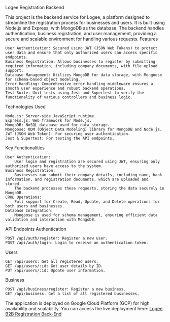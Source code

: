 Logee Registration Backend

This project is the backend service for Logee, a platform designed to streamline the registration process for businesses and users. It is built using Node.js and Express, with MongoDB as the database. The backend handles authentication, business registration, and user management, providing a secure and scalable environment for handling various requests.
Features

    User Authentication: Secured using JWT (JSON Web Tokens) to protect user data and ensure that only authorized users can access specific endpoints.
    Business Registration: Allows businesses to register by submitting required information, including company documents, with file upload support.
    Database Management: Utilizes MongoDB for data storage, with Mongoose for schema-based object modeling.
    Error Handling: Comprehensive error handling middleware ensures a smooth user experience and robust backend operations.
    Test Suite: Unit tests using Jest and Supertest to verify the functionality of various controllers and business logic.

Technologies Used

    Node.js: Server-side JavaScript runtime.
    Express.js: Web framework for Node.js.
    MongoDB: NoSQL database used for data storage.
    Mongoose: ODM (Object Data Modeling) library for MongoDB and Node.js.
    JWT (JSON Web Token): For securing user authentication.
    Jest & Supertest: For testing the API endpoints.

Key Functionalities

    User Authentication:
        User login and registration are secured using JWT, ensuring only authorized users have access to the system.
    Business Registration:
        Businesses can submit their company details, including name, bank information, and registration documents, which are uploaded and stored.
        The backend processes these requests, storing the data securely in MongoDB.
    CRUD Operations:
        Full support for Create, Read, Update, and Delete operations for both users and businesses.
    Database Integration:
        Mongoose is used for schema management, ensuring efficient data validation and interaction with MongoDB.

API Endpoints Authentication

    POST /api/auth/register: Register a new user.
    POST /api/auth/login: Login to receive an authentication token.

Users

    GET /api/users: Get all registered users.
    GET /api/users/:id: Get user details by ID.
    PUT /api/users/:id: Update user information.

Business

    POST /api/business/register: Register a new business.
    GET /api/business: Get a list of all registered businesses.

The application is deployed on Google Cloud Platform (GCP) for high availability and scalability. You can access the live deployment here: [Logee B2B Registration Back-End](https://logeeregistbe-210399500671.asia-east1.run.app/)
